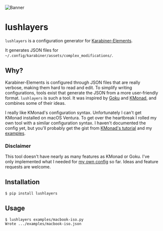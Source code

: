 ![Banner](/banner.gif)

# lushlayers

`lushlayers` is a configuration generator for [Karabiner-Elements].

It generates JSON files for `~/.config/karabiner/assets/complex_modifications/`.


## Why?

Karabiner-Elements is configured through JSON files that are really verbose,
making them hard to read and edit. To simplify writing configurations, tools
exist that generate the JSON from a more user-friendly format. `lushlayers` is
such a tool. It was inspired by [Goku] and [KMonad], and combines some of their
ideas.

I really like KMonad's configuration syntax. Unfortunately I can't get KMonad
installed on macOS Ventura. To get over the heartbreak I rolled my own tool with
a similar configuration syntax. I haven't documented the config yet, but you'll
probably get the gist from [KMonad's tutorial] and my [examples](examples/).

### Disclaimer

This tool doesn't have nearly as many features as KMonad or Goku. I've only
implemented what I needed for [my own config](examples/) so far. Ideas and
feature requests are welcome.

[Karabiner-Elements]: https://karabiner-elements.pqrs.org
[Goku]: https://github.com/yqrashawn/GokuRakuJoudo
[KMonad]: https://github.com/kmonad/kmonad
[KMonad's tutorial]: https://github.com/kmonad/kmonad/blob/master/keymap/tutorial.kbd


## Installation

```console
$ pip install lushlayers
```


## Usage

```console
$ lushlayers examples/macbook-iso.py
Wrote .../examples/macbook-iso.json
```
